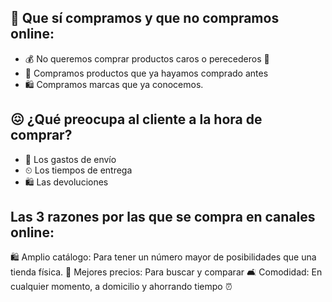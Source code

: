 ## 🤔 Que sí compramos y que no compramos online:

- 💰 No queremos comprar productos caros o perecederos 🚙
- 🍔 Compramos productos que ya hayamos comprado antes
- 🛍 Compramos marcas que ya conocemos.

## 😖 ¿Qué preocupa al cliente a la hora de comprar?

- 🛵 Los gastos de envío
- ⏲ Los tiempos de entrega
- 🛍 Las devoluciones

## Las 3 razones por las que se compra en canales online:

🛍 Amplio catálogo: Para tener un número mayor de posibilidades que una tienda física.
🤑 Mejores precios: Para buscar y comparar
🛋 Comodidad: En cualquier momento, a domicilio y ahorrando tiempo ⏰
